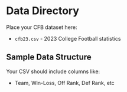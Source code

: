 # Data Directory

Place your CFB dataset here:
- `cfb23.csv` - 2023 College Football statistics

## Sample Data Structure
Your CSV should include columns like:
- Team, Win-Loss, Off Rank, Def Rank, etc